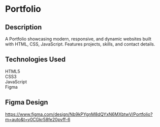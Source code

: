 # Portfolio

## Description

A Portfolio showcasing modern, responsive, and dynamic websites built with HTML, CSS, JavaScript. Features projects, skills, and contact details.

## Technologies Used

HTML5  
CSS3  
JavaScript  
Figma

## Figma Design

https://www.figma.com/design/Nb9kPYgnM8dQYxN6MXbtwV/Portfolio?m=auto&t=y0CGkr58fe20pvff-6
